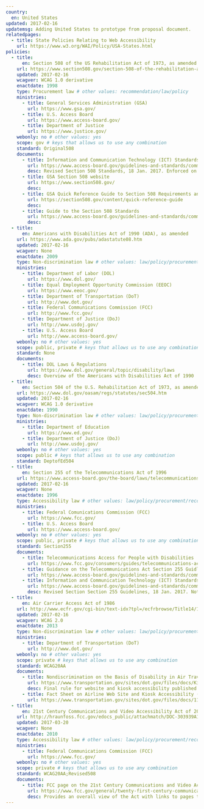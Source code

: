 ```yaml
---
country:
  en: United States
updated: 2017-02-16
updatemsg: Adding United States to prototype from proposal document.
relatedpages:
  - title: State Policies Relating to Web Accessibility
    url: https://www.w3.org/WAI/Policy/USA-States.html
policies:
  - title:
      en: Section 508 of the US Rehabilitation Act of 1973, as amended
    url: https://www.section508.gov/section-508-of-the-rehabilitation-act
    updated: 2017-02-16
    wcagver: WCAG 1.0 derivative
    enactdate: 1998
    type: Procurement law # other values: recommendation/law/policy
    ministries:
      - title: General Services Administration (GSA)
        url: https://www.gsa.gov/
      - title: U.S. Access Board
        url: https://www.access-board.gov/
      - title: Department of Justice
        url: https://www.justice.gov/
    webonly: no # other values: yes
    scope: gov # keys that allows us to use any combination
    standard: Original508
    documents:
      - title: Information and Communication Technology (ICT) Standards and Guidelines
        url: https://www.access-board.gov/guidelines-and-standards/communications-and-it/about-the-ict-refresh/final-rule
        desc: Revised Section 508 Standards, 18 Jan. 2017. Enforced on U.S. Agencies as of 18 Jan. 2018.
      - title: GSA Section 508 website
        url: https://www.section508.gov/
        desc:
      - title: GSA Quick Reference Guide to Section 508 Requirements and Standards
        url: https://section508.gov/content/quick-reference-guide
        desc:  
      - title: Guide to the Section 508 Standards
        url: https://www.access-board.gov/guidelines-and-standards/communications-and-it/about-the-section-508-standards/guide-to-the-section-508-standards
        desc:
  - title:
      en: Americans with Disabilities Act of 1990 (ADA), as amended
    url: https://www.ada.gov/pubs/adastatute08.htm
    updated: 2017-02-16
    wcagver: None
    enactdate: 2009
    type: Non-discrimination law # other values: law/policy/procurement/recommendation
    ministries:
      - title: Department of Labor (DOL)
        url: https://www.dol.gov/
      - title: Equal Employment Opportunity Commission (EEOC)
        url: https://www.eeoc.gov/
      - title: Department of Transportation (DoT)
        url: http://www.dot.gov/
      - title: Federal Communications Commission (FCC)
        url: http://www.fcc.gov/
      - title: Department of Justice (DoJ)
        url: http://www.usdoj.gov/
      - title: U.S. Access Board
        url: http://www.access-board.gov/
    webonly: no # other values: yes
    scope: public, private # keys that allows us to use any combination
    standard: None
    documents:
      - title: DOL Laws & Regulations
        url: https://www.dol.gov/general/topic/disability/laws
        desc: Overview of the Americans with Disabilities Act of 1990
  - title:
      en: Section 504 of the U.S. Rehabilitation Act of 1973, as amended
    url: https://www.dol.gov/oasam/regs/statutes/sec504.htm
    updated: 2017-02-16
    wcagver: WCAG 1.0 derivative
    enactdate: 1990
    type: Non-discrimination law # other values: law/policy/procurement/recommendation
    ministries:
      - title: Department of Education
        url: https://www.ed.gov/
      - title: Department of Justice (DoJ)
        url: http://www.usdoj.gov/
    webonly: no # other values: yes
    scope: public # keys that allows us to use any combination
    standard: DeptofEd504
  - title:
      en: Section 255 of the Telecommunications Act of 1996
    url: https://www.access-board.gov/the-board/laws/telecommunications-act
    updated: 2017-02-16
    wcagver: None
    enactdate: 1996
    type: Accessibility law # other values: law/policy/procurement/recommendation
    ministries:
      - title: Federal Comunications Commission (FCC)
        url: https://www.fcc.gov/
      - title: U.S. Access Board
        url: https://www.access-board.gov/
    webonly: no # other values: yes
    scope: public, private # keys that allows us to use any combination
    standard: Section255
    documents:
      - title: Telecommunications Access for People with Disabilities
        url: https://www.fcc.gov/consumers/guides/telecommunications-access-people-disabilities
      - title: Guidance on the Telecommunications Act Section 255 Guidlines
        url: https://www.access-board.gov/guidelines-and-standards/communications-and-it/about-the-telecommunications-act-guidelines/guidance-on-the-telecommunications-act-%C2%A7255-guidelines
      - title: Information and Communication Technology (ICT) Standards and Guidelines
        url: https://www.access-board.gov/guidelines-and-standards/communications-and-it/about-the-ict-refresh/final-rule
        desc: Revised Section Section 255 Guidelines, 18 Jan. 2017. Not yet enforced by an FCC rule.
  - title:
      en: Air Carrier Access Act of 1986
    url: http://www.ecfr.gov/cgi-bin/text-idx?tpl=/ecfrbrowse/Title14/14cfr382_main_02.tpl
    updated: 2017-02-16
    wcagver: WCAG 2.0
    enactdate: 2013
    type: Non-discrimination law # other values: law/policy/procurement/recommendation
    ministries:
      - title: Department of Transportation (DoT)
        url: http://www.dot.gov/
    webonly: no # other values: yes
    scope: private # keys that allows us to use any combination
    standard: WCAG20AA
    documents:
      - title: Nondiscrimination on the Basis of Disability in Air Travel - Accessibility of Web Sites and Automated Kiosks at U.S. Airports
        url: https://www.transportation.gov/sites/dot.gov/files/docs/Kiosk-website-FR-final%20rule.pdf
        desc: Final rule for website and kiosk accessibility published in the U.S. Federal Register on 12 Nov. 2013
      - title: Fact Sheet on Airline Web Site and Kiosk Accessibility (.pdf)
        url: https://www.transportation.gov/sites/dot.gov/files/docs/11-04-13%20Accessible%20Kiosks%20Fact%20Sheet_0_0.pdf
  - title:
      en: 21st Century Communications and Video Accessibility Act of 2010 (CVAA)
    url: http://hraunfoss.fcc.gov/edocs_public/attachmatch/DOC-303939A1.doc
    updated: 2017-03-20
    wcagver: None
    enactdate: 2010
    type: Accessibility law # other values: law/policy/procurement/recommendation
    ministries:
      - title: Federal Communications Commission (FCC)
        url: https://www.fcc.gov/
    webonly: no # other values: yes
    scope: private # keys that allows us to use any combination
    standard: WCAG20AA;Revised508
    documents:
      - title: FCC page on the 21st Century Communications and Video Accesibility Act
        url: https://www.fcc.gov/general/twenty-first-century-communications-and-video-accessibility-act-0
        desc: Provides an overall view of the Act with links to pages that contain the technical requirements for the various technologies covered by the Act.
---
```

